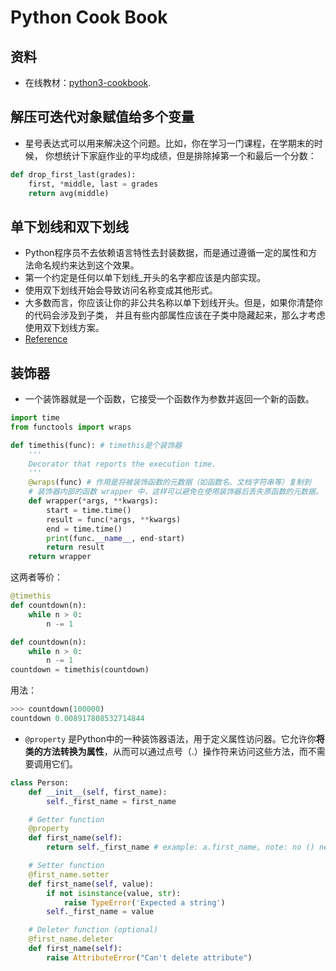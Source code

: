# Python Cook Book

## 资料
* 在线教材：[python3-cookbook](https://python3-cookbook.readthedocs.io/zh-cn/latest/index.html).

## 解压可迭代对象赋值给多个变量
* 星号表达式可以用来解决这个问题。比如，你在学习一门课程，在学期末的时候， 你想统计下家庭作业的平均成绩，但是排除掉第一个和最后一个分数：

```python
def drop_first_last(grades):
    first, *middle, last = grades
    return avg(middle)
```

## 单下划线和双下划线
* Python程序员不去依赖语言特性去封装数据，而是通过遵循一定的属性和方法命名规约来达到这个效果。 
* 第一个约定是任何以单下划线_开头的名字都应该是内部实现。
* 使用双下划线开始会导致访问名称变成其他形式。
*  大多数而言，你应该让你的非公共名称以单下划线开头。但是，如果你清楚你的代码会涉及到子类， 并且有些内部属性应该在子类中隐藏起来，那么才考虑使用双下划线方案。
* [Reference](https://python3-cookbook.readthedocs.io/zh-cn/latest/c08/p05_encapsulating_names_in_class.html)

## 装饰器
* 一个装饰器就是一个函数，它接受一个函数作为参数并返回一个新的函数。
```python
import time
from functools import wraps

def timethis(func): # timethis是个装饰器
    '''
    Decorator that reports the execution time.
    '''
    @wraps(func) # 作用是将被装饰函数的元数据（如函数名、文档字符串等）复制到
    # 装饰器内部的函数 wrapper 中，这样可以避免在使用装饰器后丢失原函数的元数据。
    def wrapper(*args, **kwargs):
        start = time.time()
        result = func(*args, **kwargs)
        end = time.time()
        print(func.__name__, end-start)
        return result
    return wrapper
```
这两者等价：
```python
@timethis
def countdown(n):
    while n > 0:
        n -= 1
```
```python
def countdown(n):
    while n > 0:
        n -= 1
countdown = timethis(countdown)
```
用法：
```python
>>> countdown(100000)
countdown 0.008917808532714844
```


* `@property` 是Python中的一种装饰器语法，用于定义属性访问器。它允许你**将类的方法转换为属性**，从而可以通过点号（.）操作符来访问这些方法，而不需要调用它们。

```python
class Person:
    def __init__(self, first_name):
        self._first_name = first_name

    # Getter function
    @property
    def first_name(self):
        return self._first_name # example: a.first_name, note: no () needed

    # Setter function
    @first_name.setter
    def first_name(self, value):
        if not isinstance(value, str):
            raise TypeError('Expected a string')
        self._first_name = value

    # Deleter function (optional)
    @first_name.deleter
    def first_name(self):
        raise AttributeError("Can't delete attribute")
```
